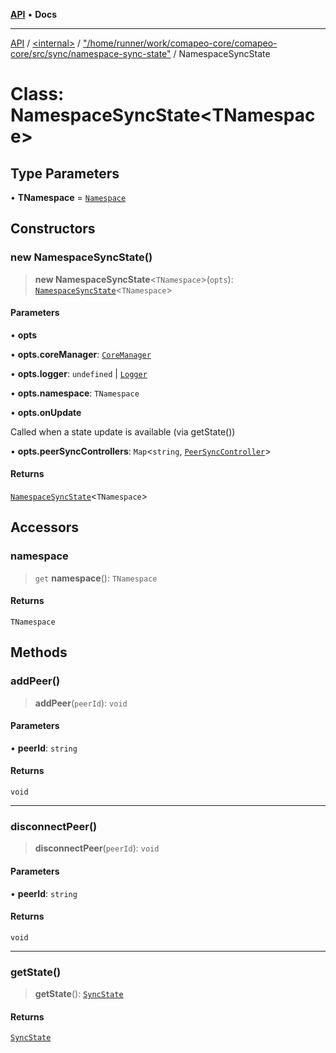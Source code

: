 [**API**](../../../../README.md) • **Docs**

***

[API](../../../../README.md) / [\<internal\>](../../../README.md) / ["/home/runner/work/comapeo-core/comapeo-core/src/sync/namespace-sync-state"](../README.md) / NamespaceSyncState

# Class: NamespaceSyncState\<TNamespace\>

## Type Parameters

• **TNamespace** = [`Namespace`](../../../type-aliases/Namespace.md)

## Constructors

### new NamespaceSyncState()

> **new NamespaceSyncState**\<`TNamespace`\>(`opts`): [`NamespaceSyncState`](NamespaceSyncState.md)\<`TNamespace`\>

#### Parameters

• **opts**

• **opts.coreManager**: [`CoreManager`](../../../classes/CoreManager.md)

• **opts.logger**: `undefined` \| [`Logger`](../../../classes/Logger.md)

• **opts.namespace**: `TNamespace`

• **opts.onUpdate**

Called when a state update is available (via getState())

• **opts.peerSyncControllers**: `Map`\<`string`, [`PeerSyncController`](../../../classes/PeerSyncController.md)\>

#### Returns

[`NamespaceSyncState`](NamespaceSyncState.md)\<`TNamespace`\>

## Accessors

### namespace

> `get` **namespace**(): `TNamespace`

#### Returns

`TNamespace`

## Methods

### addPeer()

> **addPeer**(`peerId`): `void`

#### Parameters

• **peerId**: `string`

#### Returns

`void`

***

### disconnectPeer()

> **disconnectPeer**(`peerId`): `void`

#### Parameters

• **peerId**: `string`

#### Returns

`void`

***

### getState()

> **getState**(): [`SyncState`](../type-aliases/SyncState.md)

#### Returns

[`SyncState`](../type-aliases/SyncState.md)
